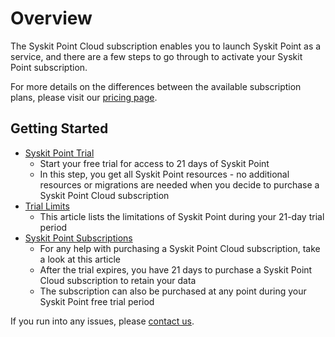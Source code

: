 ﻿---
description: This article shows an overview of all steps to take to try out and purchase Syskit Point Cloud.
---

# Overview

The Syskit Point Cloud subscription enables you to launch Syskit Point as a service, and there are a few steps to go through to activate your Syskit Point subscription. 

For more details on the differences between the available subscription plans, please visit our [pricing page](https://www.syskit.com/products/point/pricing/).

## Getting Started

* [Syskit Point Trial](free-trial.md)
   * Start your free trial for access to 21 days of Syskit Point 
   * In this step, you get all Syskit Point resources - no additional resources or migrations are needed when you decide to purchase a Syskit Point Cloud subscription
* [Trial Limits](free-trial-limits.md)
   * This article lists the limitations of Syskit Point during your 21-day trial period
* [Syskit Point Subscriptions](syskit-point-subscriptions.md)
   * For any help with purchasing a Syskit Point Cloud subscription, take a look at this article 
   * After the trial expires, you have 21 days to purchase a Syskit Point Cloud subscription to retain your data
   * The subscription can also be purchased at any point during your Syskit Point free trial period

If you run into any issues, please [contact us](https://www.syskit.com/contact-us/).